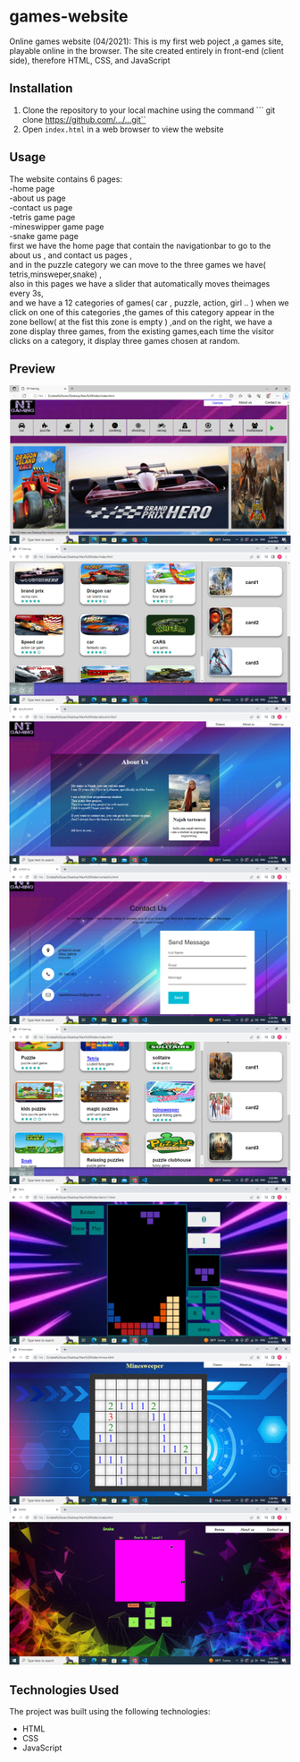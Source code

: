 # games-website
Online games website (04/2021):    This is my first web poject ,a games site, playable online in the browser. The site created entirely in front-end (client side), therefore HTML, CSS, and JavaScript
## Installation
1. Clone the repository to your local machine using the command ``` git clone https://github.com/.../...git``
2. Open ```index.html``` in a web browser to view the website

## Usage 
The website contains 6 pages:  
-home page   
-about us page   
-contact us page  
-tetris game page   
-mineswipper game page  
-snake game page    
first we have the home page that contain the navigationbar to go to the about us , and contact us pages ,   
and in the puzzle category we can move to the three games we have( tetris,minsweper,snake) ,  
also in this pages we have a slider that automatically moves theimages every 3s,  
and we have a 12 categories of games( car , puzzle, action, girl .. ) when we click on one of this categories ,the games of this category appear in the zone bellow( at the fist this zone is empty ) ,and on the right, we have a zone display three games, from the existing games,each time the visitor clicks on a category, it display three games chosen at random.  

## Preview
![Screenshot of games website](./sceenchot%20project%20images/Screenshot%20(14).png)
![Screenshot of games website](./sceenchot%20project%20images/Screenshot%20(17).png)
![Screenshot of games website](./sceenchot%20project%20images/Screenshot%20(20).png)
![Screenshot of games website](./sceenchot%20project%20images/Screenshot%20(21).png) 
![Screenshot of games website](./sceenchot%20project%20images/Screenshot%20(19).png)
![Screenshot of games website](./sceenchot%20project%20images/Screenshot%20(22).png)
![Screenshot of games website](./sceenchot%20project%20images/Screenshot%20(23).png)
![Screenshot of games website](./sceenchot%20project%20images/Screenshot%20(26).png)

## Technologies Used
The project was built using the following technologies:
- HTML
- CSS
- JavaScript
